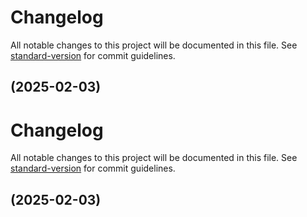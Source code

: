# Changelog

All notable changes to this project will be documented in this file. See [standard-version](https://github.com/conventional-changelog/standard-version) for commit guidelines.

##  (2025-02-03)

# Changelog

All notable changes to this project will be documented in this file. See [standard-version](https://github.com/conventional-changelog/standard-version) for commit guidelines.

##  (2025-02-03)
